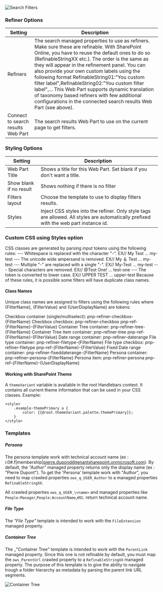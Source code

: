 
![Search Filters](../images/search-filters-property-pane.png)

### Refiner Options

Setting | Description
-------|----
Refiners | The search managed properties to use as refiners. Make sure these are refinable. With SharePoint Online, you have to reuse the default ones to do so (RefinableStringXX etc.). The order is the same as they will appear in the refinement panel. You can also provide your own custom labels using the following format RefinableString01:"You custom filter label",RefinableString02:"You custom filter label",... This Web Part supports dynamic translation of taxonomy based refiners with few additional configurations in the connected search results Web Part (see above).
Connect to search results Web Part | The search results Web Part to use on the current page to get filters.

### Styling Options

Setting | Description
-------|----
Web Part Title | Shows a title for this Web Part. Set blank if you don't want a title.
Show blank if no result | Shows nothing if there is no filter
Filters layout | Choose the template to use to display filters results.
Styles | Inject CSS styles into the refiner. Only style tags are allowed. All styles are automatically prefixed with the web part instance id.

### Custom CSS using Styles option
CSS classes are generated by parsing input tokens using the following rules: 
--- Whitespace is replaced with the character "-". EX// My Test ... my-test
--- The unicode wide ampersand is removed. EX// My ＆ Test ... my-test 
--- Multiple "-" are replaced with a single "-". EX// My-Test ... my-test
--- Special characters are removed. EX// @Test One! ... test-one
--- The token is converted to lower case. EX// UPPER TEST ... upper-test
Because of these rules, it is possible some filters will have duplicate class names.

#### Class Names
Unique class names are assigned to filters using the following rules where {FilterName}, {FilterValue} and {UserDisplayName} are tokens:

Checkbox container (single/multiselect): pnp-refiner-checkbox-{FilterName}
Checkbox checkbox: pnp-refiner-checkbox pnp-ref-{FilterName}-{FilterValue}
Container Tree container: pnp-refiner-tree-{FilterName}
Container Tree item container: pnp-refiner-tree pnp-ref-{FilterName}-{FilterValue}
Date range container: pnp-refiner-daterange
File type container: pnp-refiner-filetype-{FilterName}
File type checkbox: pnp-refiner-filetype pnp-ref-{FilterName}-{FilterValue}
Fixed Date range container: pnp-refiner-fixeddaterange-{FilterName}
Persona container: pnp-refiner-persona-{FilterName}
Persona item: pnp-refiner-persona pnp-ref-{FilterName}-{UserDisplayName}

#### Working with SharePoint Theme
A `themeVariant` variable is available in the root Handlebars context. It contains all current theme information that can be used in your CSS classes.  Example:

```
<style>
    .example-themePrimary a {
        color: {{@root.themeVariant.palette.themePrimary}};
    }
</style>
``` 

### Templates

##### Persona

The persona template work with technical account name (ex : i:0#.f|membership|pierre.dupond@tenantsharepoint.onmicrosoft.com).
By default, the _"Author"_ managed property returns only the display name (ex : "Pierre Dupont"). 
To get the 'Persona' template work with "Author", you need to map crawled properties `ows_q_USER_Author` to a managed properties `RefinableStringXX`.

All crawled properties `ows_q_USER_\<name>` and managed properties like `People:Manager`,`People:AccountName`,etc. return technical account name.

##### File Type

The _"File Type"_ template is intended to work with the `FileExtension` managed property.

##### Container Tree

The _"Container Tree" template is intended to work with the `ParentLink` managed property. Since this one is not refinable by default, you must map the `ows_ParentUrl` crawled property to a `RefinableStringXX` managed property.
The purpose of this template is to give the ability to navigate trough a folder hierarchy as metadata by parsing the parent link URL segments.

![Container Tree](../images/container_tree_template.png)
